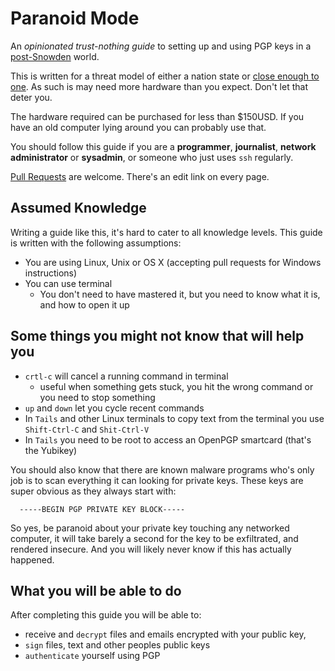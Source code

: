 # Paranoid Mode

An *opinionated trust-nothing guide* to setting up and using PGP keys in a [post-Snowden](https://en.wikipedia.org/wiki/Edward_Snowden) world.

This is written for a threat model of either a nation state or [close enough to one](https://en.wikipedia.org/wiki/Tin_foil_hat). As such is may need more hardware than you expect. Don't let that deter you.

The hardware required can be purchased for less than $150USD. If you have an old computer lying around you can probably use that.

You should follow this guide if you are a **programmer**, **journalist**, **network administrator** or **sysadmin**, or someone who just uses `ssh` regularly.

[Pull Requests](https://github.com/ojkelly/paranoidmode.com) are welcome. There's an edit link on every page.


## **Assumed Knowledge**

Writing a guide like this, it's hard to cater to all knowledge levels. This guide is written with the following assumptions:

  - You are using Linux, Unix or OS X (accepting pull requests for Windows instructions)
  - You can use terminal
     - You don't need to have mastered it, but you need to know what it is, and how to open it up


## **Some things you might not know that will help you**

  - `crtl-c` will cancel a running command in terminal
    - useful when something gets stuck, you hit the wrong command or you need to stop something
  - `up` and `down` let you cycle recent commands
  - In `Tails` and other Linux terminals to copy text from the terminal you use `Shift-Ctrl-C` and `Shit-Ctrl-V`
  - In `Tails` you need to be root to access an OpenPGP smartcard (that's the Yubikey)

You should also know that there are known malware programs who's only job is to scan everything it can looking for private keys. These keys are super obvious as they always start with:

      -----BEGIN PGP PRIVATE KEY BLOCK-----

So yes, be paranoid about your private key touching any networked computer, it will take barely a second for the key to be exfiltrated, and rendered insecure. And you will likely never know if this has actually happened.


## **What you will be able to do**

After completing this guide you will be able to:

 - receive and `decrypt` files and emails encrypted with your public key,
 - `sign` files, text and other peoples public keys
 - `authenticate` yourself using PGP

